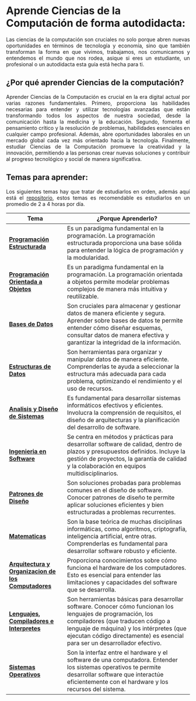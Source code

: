 # Aprende Ciencias de la Computación de forma autodidacta:
<p align="justify">Las ciencias de la computación son cruciales no solo porque abren nuevas oportunidades en términos de tecnología y economía, sino que también transforman la forma en que vivimos, trabajamos, nos comunicamos y entendemos el mundo que nos rodea, asique si eres un estudiante, un profesional o un autodidacta esta guía está hecha para ti.<p>

## ¿Por qué aprender Ciencias de la computación?
<p align="justify">Aprender Ciencias de la Computación es crucial en la era digital actual por varias razones fundamentales. Primero, proporciona las habilidades necesarias para entender y utilizar tecnologías avanzadas que están transformando todos los aspectos de nuestra sociedad, desde la comunicación hasta la medicina y la educación. Segundo, fomenta el pensamiento crítico y la resolución de problemas, habilidades esenciales en cualquier campo profesional. Además, abre oportunidades laborales en un mercado global cada vez más orientado hacia la tecnología. Finalmente, estudiar Ciencias de la Computación promueve la creatividad y la innovación, permitiendo a las personas crear nuevas soluciones y contribuir al progreso tecnológico y social de manera significativa.</p>

## Temas para aprender:
<p align="justify">Los siguientes temas hay que tratar de estudiarlos en orden, además aquí está el <a href="https://mega.nz/folder/1LRBwBqK#oFhUvbHLwGqbbHXiCAHzRw">repositorio</a>, estos temas es recomendable es estudiarlos en un promedio de 2 a 4 horas por día.<p>

| Tema                                              | ¿Porque Aprenderlo?                                                           |
| ------------------------------------------------- | ----------------------------------------------------------------------------- |
| **[Programación Estructurada](https://mega.nz/folder/5HRyERIS#tZ_tThfuQ_knVyusPOgmBw)**    | Es un paradigma fundamental en la programación. La programación estructurada proporciona una base sólida para entender la lógica de programación y la modularidad. |
| **[Programación Orientada a Objetos](https://mega.nz/folder/8OQ3GBBA#8J5t8Vh59vrXNeTTYnFLPw)**    | Es un paradigma fundamental en la programación. La programación orientada a objetos permite modelar problemas complejos de manera más intuitiva y reutilizable. |
| **[Bases de Datos](https://mega.nz/folder/gXh3TQib#9fkdoxIdegiNj2CKIYp4ug)**                                    | Son cruciales para almacenar y gestionar datos de manera eficiente y segura. Aprender sobre bases de datos te permite entender cómo diseñar esquemas, consultar datos de manera efectiva y garantizar la integridad de la información. 
| **[Estructuras de Datos](https://mega.nz/folder/QfwnXRSD#Ibtu76k2cGAV1vfnAHUBiw)**                              | Son herramientas para organizar y manipular datos de manera eficiente. Comprenderlas te ayuda a seleccionar la estructura más adecuada para cada problema, optimizando el rendimiento y el uso de recursos. |
| **[Analisis y Diseño de Sistemas](https://mega.nz/folder/IeZzxRbS#TQCEF4k_J5a9NCXbtHMBxw)**                     | Es fundamental para desarrollar sistemas informáticos efectivos y eficientes. Involucra la comprensión de requisitos, el diseño de arquitecturas y la planificación del desarrollo de software. |
| **[Ingenieria en Software](https://mega.nz/folder/kKRnBTaY#atNzT72OYrN6KszdYOi3qQ)**                            | Se centra en métodos y prácticas para desarrollar software de calidad, dentro de plazos y presupuestos definidos. Incluye la gestión de proyectos, la garantía de calidad y la colaboración en equipos multidisciplinarios. |
| **[Patrones de Diseño](https://mega.nz/folder/1bh1DaKT#CzPT0BX0p2Qm0gP7KrIL9w)**                                | Son soluciones probadas para problemas comunes en el diseño de software. Conocer patrones de diseño te permite aplicar soluciones eficientes y bien estructuradas a problemas recurrentes. |
| **[Matematicas](https://mega.nz/folder/RL4V3YwC#R3di_JW6nEdss3mCDopZAg)**                                       | Son la base teórica de muchas disciplinas informáticas, como algoritmos, criptografía, inteligencia artificial, entre otras. Comprenderlas es fundamental para desarrollar software robusto y eficiente. |
| **[Arquitectura y Organizacion de los Computadores](https://mega.nz/folder/sbI2WILQ#zvFp2tVYfMr2b_BIlpKieQ)**   | Proporciona conocimientos sobre cómo funciona el hardware de los computadores. Esto es esencial para entender las limitaciones y capacidades del software que se desarrolla. |
| **[Lenguajes, Compiladores e Interpretes](https://mega.nz/folder/kSRlCKaB#7QEZCgouNGU1deN8KjsQDw)**             | Son herramientas básicas para desarrollar software. Conocer cómo funcionan los lenguajes de programación, los compiladores (que traducen código a lenguaje de máquina) y los intérpretes (que ejecutan código directamente) es esencial para ser un desarrollador efectivo. |
| **[Sistemas Operativos](https://mega.nz/folder/AfghzBgR#P66AqhjoypSHJHCVA1uMfg)**                               | Son la interfaz entre el hardware y el software de una computadora. Entender los sistemas operativos te permite desarrollar software que interactúe eficientemente con el hardware y los recursos del sistema. |
